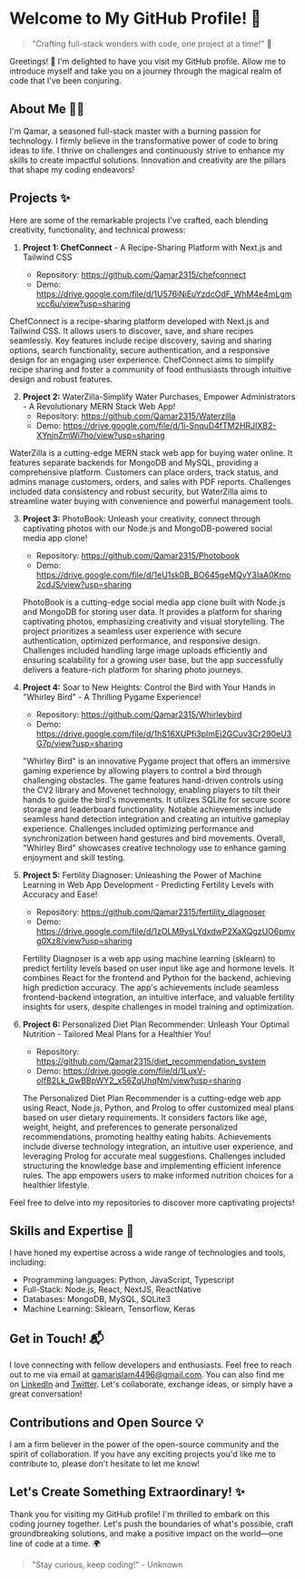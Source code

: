 # Welcome to My GitHub Profile! 🌟

> "Crafting full-stack wonders with code, one project at a time!" 🚀

Greetings! 👋 I'm delighted to have you visit my GitHub profile. Allow me to introduce myself and take you on a journey through the magical realm of code that I've been conjuring.

## About Me 🧙‍♂️

I'm Qamar, a seasoned full-stack master with a burning passion for technology. I firmly believe in the transformative power of code to bring ideas to life. I thrive on challenges and continuously strive to enhance my skills to create impactful solutions. Innovation and creativity are the pillars that shape my coding endeavors!

## Projects ✨

Here are some of the remarkable projects I've crafted, each blending creativity, functionality, and technical prowess:

1. **Project 1: ChefConnect** - A Recipe-Sharing Platform with Next.js and Tailwind CSS

   - Repository: https://github.com/Qamar2315/chefconnect
   - Demo: https://drive.google.com/file/d/1U576iNiEuYzdcOdF_WhM4e4mLgmvcc6u/view?usp=sharing
     
ChefConnect is a recipe-sharing platform developed with Next.js and Tailwind CSS. It allows users to discover, save, and share recipes seamlessly. Key features include recipe discovery, saving and sharing options, search functionality, secure authentication, and a responsive design for an engaging user experience.
ChefConnect aims to simplify recipe sharing and foster a community of food enthusiasts through intuitive design and robust features.

2. **Project 2:** WaterZilla-Simplify Water Purchases, Empower Administrators - A Revolutionary MERN Stack Web App!
   - Repository: https://github.com/Qamar2315/Waterzilla
   - Demo: https://drive.google.com/file/d/1i-SnquD4fTM2HRJIXB2-XYnjnZmWi7ho/view?usp=sharing
     
WaterZilla is a cutting-edge MERN stack web app for buying water online. It features separate backends for MongoDB and MySQL, providing a comprehensive platform. Customers can place orders, track status, and admins manage customers, orders, and sales with PDF reports. Challenges included data consistency and robust security, but WaterZilla aims to streamline water buying with convenience and powerful management tools.


3. **Project 3:** PhotoBook: Unleash your creativity, connect through captivating photos with our Node.js and MongoDB-powered social media app clone!
   - Repository: https://github.com/Qamar2315/Photobook
   - Demo: https://drive.google.com/file/d/1eU1sk0B_BO645geMQyY3IaA0Kmo2cdJS/view?usp=sharing
   
   PhotoBook is a cutting-edge social media app clone built with Node.js and MongoDB for storing user data. It provides a platform for sharing captivating photos, emphasizing creativity and visual storytelling. The project prioritizes a seamless user experience with secure authentication, optimized performance, and responsive design. Challenges included handling large image uploads efficiently and ensuring scalability for a growing user base, but the app successfully delivers a feature-rich platform for sharing photo journeys.

4. **Project 4:** Soar to New Heights: Control the Bird with Your Hands in "Whirley Bird" - A Thrilling Pygame Experience!
   - Repository: https://github.com/Qamar2315/Whirleybird
   - Demo: https://drive.google.com/file/d/1hS16XUPfi3pImEj2GCuv3Cr290eU3G7p/view?usp=sharing

   "Whirley Bird" is an innovative Pygame project that offers an immersive gaming experience by allowing players to control a bird through challenging obstacles. The game features hand-driven controls using the CV2 library and Movenet technology, enabling players to tilt their hands to guide the bird's movements. It utilizes SQLite for secure score storage and leaderboard functionality. Notable achievements include seamless hand detection integration and creating an intuitive gameplay experience. Challenges included optimizing performance and synchronization between hand gestures and bird movements. Overall, "Whirley Bird" showcases creative technology use to enhance gaming enjoyment and skill testing.

5. **Project 5:** Fertility Diagnoser: Unleashing the Power of Machine Learning in Web App Development - Predicting Fertility Levels with Accuracy and Ease!
   - Repository: https://github.com/Qamar2315/fertility_diagnoser
   - Demo: https://drive.google.com/file/d/1zOLM9ysLYdxdwP2XaXQgzUO6pmvg0Xz8/view?usp=sharing


   Fertility Diagnoser is a web app using machine learning (sklearn) to predict fertility levels based on user input like age and hormone levels. It combines React for the frontend and Python for the backend, achieving high prediction accuracy. The app's achievements include seamless frontend-backend integration, an intuitive interface, and valuable fertility insights for users, despite challenges in model training and optimization.


6. **Project 6:** Personalized Diet Plan Recommender: Unleash Your Optimal Nutrition - Tailored Meal Plans for a Healthier You!
   - Repository: https://github.com/Qamar2315/diet_recommendation_system
   - Demo: https://drive.google.com/file/d/1LuxV-oIfB2Lk_GwBBpWY2_x56ZqUhqNm/view?usp=sharing


   The Personalized Diet Plan Recommender is a cutting-edge web app using React, Node.js, Python, and Prolog to offer customized meal plans based on user dietary requirements. It considers factors like age, weight, height, and preferences to generate personalized recommendations, promoting healthy eating habits. Achievements include diverse technology integration, an intuitive user experience, and leveraging Prolog for accurate meal suggestions. Challenges included structuring the knowledge base and implementing efficient inference rules. The app empowers users to make informed nutrition choices for a healthier lifestyle.

Feel free to delve into my repositories to discover more captivating projects!

## Skills and Expertise 🚀

I have honed my expertise across a wide range of technologies and tools, including:

- Programming languages: Python, JavaScript, Typescript
- Full-Stack: Node.js, React, NextJS, ReactNative
- Databases: MongoDB, MySQL, SQLite3
- Machine Learning: Sklearn, Tensorflow, Keras

## Get in Touch! 📬

I love connecting with fellow developers and enthusiasts. Feel free to reach out to me via email at qamarislam4496@gmail.com. You can also find me on [LinkedIn](https://www.linkedin.com/in/qamar-ul-islam-193378202) and [Twitter](https://twitter.com/QamarUl64262925). Let's collaborate, exchange ideas, or simply have a great conversation!

## Contributions and Open Source 💡

I am a firm believer in the power of the open-source community and the spirit of collaboration. If you have any exciting projects you'd like me to contribute to, please don't hesitate to let me know!

## Let's Create Something Extraordinary! ✨

Thank you for visiting my GitHub profile! I'm thrilled to embark on this coding journey together. Let's push the boundaries of what's possible, craft groundbreaking solutions, and make a positive impact on the world—one line of code at a time. 🌍

> "Stay curious, keep coding!" - Unknown

